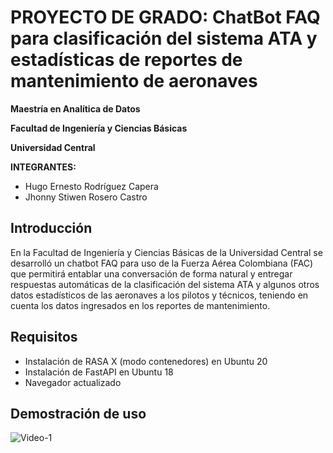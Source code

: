 # PROYECTO DE GRADO: ChatBot FAQ para clasificación del sistema ATA y estadísticas de reportes de mantenimiento de aeronaves

**Maestría en Analítica de Datos**

**Facultad de Ingeniería y Ciencias Básicas**

**Universidad Central**


**INTEGRANTES:**

- Hugo Ernesto Rodríguez Capera
- Jhonny Stiwen Rosero Castro

## Introducción

En la Facultad de Ingeniería y Ciencias Básicas de la Universidad Central se desarrolló un chatbot FAQ para uso de la Fuerza Aérea Colombiana (FAC) que permitirá entablar una conversación de forma natural y entregar respuestas automáticas de la clasificación del sistema ATA y algunos otros datos estadísticos de las aeronaves a los pilotos y técnicos, teniendo en cuenta los datos ingresados en los reportes de mantenimiento.

## Requisitos

* Instalación de RASA X (modo contenedores) en Ubuntu 20
* Instalación de FastAPI en Ubuntu 18
* Navegador actualizado

## Demostración de uso

![Video-1](gif/Video-1.gif)

